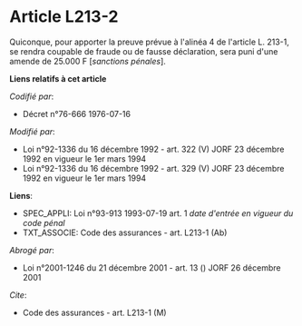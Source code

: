 # Article L213-2

Quiconque, pour apporter la preuve prévue à l'alinéa 4 de l'article L. 213-1, se rendra coupable de fraude ou de fausse
déclaration, sera puni d'une amende de 25.000 F [*sanctions pénales*].

**Liens relatifs à cet article**

_Codifié par_:

  - Décret n°76-666 1976-07-16

_Modifié par_:

  - Loi n°92-1336 du 16 décembre 1992 - art. 322 (V) JORF 23 décembre 1992 en vigueur le 1er mars 1994
  - Loi n°92-1336 du 16 décembre 1992 - art. 329 (V) JORF 23 décembre 1992 en vigueur le 1er mars 1994

**Liens**:

  - SPEC_APPLI: Loi n°93-913 1993-07-19 art. 1 *date d'entrée en vigueur du code pénal*
  - TXT_ASSOCIE: Code des assurances - art. L213-1 (Ab)

_Abrogé par_:

  - Loi n°2001-1246 du 21 décembre 2001 - art. 13 () JORF 26 décembre 2001

_Cite_:

  - Code des assurances - art. L213-1 (M)
